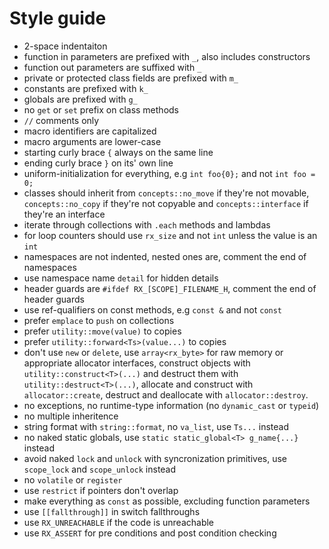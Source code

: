 # Style guide
* 2-space indentaiton
* function in parameters are prefixed with `_`, also includes constructors
* function out parameters are suffixed with `_`
* private or protected class fields are prefixed with `m_`
* constants are prefixed with `k_`
* globals are prefixed with `g_`
* no `get` or `set` prefix on class methods
* `//` comments only
* macro identifiers are capitalized
* macro arguments are lower-case
* starting curly brace `{` always on the same line
* ending curly brace `}` on its' own line
* uniform-initialization for everything, e.g `int foo{0};` and not `int foo = 0;`
* classes should inherit from `concepts::no_move` if they're not movable,
  `concepts::no_copy` if they're not copyable and `concepts::interface` if
  they're an interface
* iterate through collections with `.each` methods and lambdas
* for loop counters should use `rx_size` and not `int` unless the value is an `int`
* namespaces are not indented, nested ones are, comment the end of namespaces
* use namespace name `detail` for hidden details
* header guards are `#ifdef RX_[SCOPE]_FILENAME_H`, comment the end of header guards
* use ref-qualifiers on const methods, e.g `const &` and not `const`
* prefer `emplace` to `push` on collections
* prefer `utility::move(value)` to copies
* prefer `utility::forward<Ts>(value...)` to copies
* don't use `new` or `delete`, use `array<rx_byte>` for raw memory or
  appropriate allocator interfaces, construct objects with `utility::construct<T>(...)`
  and destruct them with `utility::destruct<T>(...)`, allocate and construct
  with `allocator::create`, destruct and deallocate with `allocator::destroy`.
* no exceptions, no runtime-type information (no `dynamic_cast` or `typeid`)
* no multiple inheritence
* string format with `string::format`, no `va_list`, use `Ts...` instead
* no naked static globals, use `static static_global<T> g_name{...}` instead
* avoid naked `lock` and `unlock` with syncronization primitives, use `scope_lock`
  and `scope_unlock` instead
* no `volatile` or `register`
* use `restrict` if pointers don't overlap
* make everything as `const` as possible, excluding function parameters
* use `[[fallthrough]]` in switch fallthroughs
* use `RX_UNREACHABLE` if the code is unreachable
* use `RX_ASSERT` for pre conditions and post condition checking
